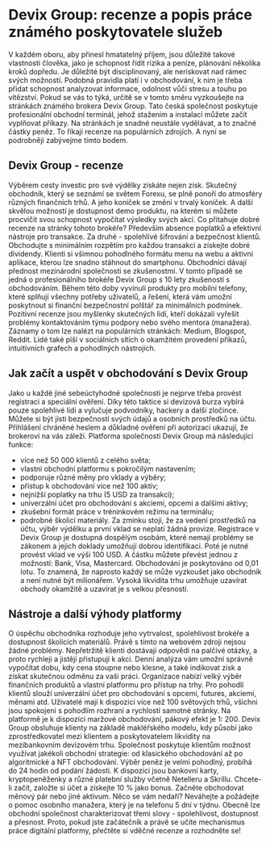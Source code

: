 # Devix Group: recenze a popis práce známého poskytovatele služeb
V každém oboru, aby přinesl hmatatelný příjem, jsou důležité takové vlastnosti člověka, jako je schopnost řídit rizika a peníze, plánování několika kroků dopředu. Je důležité být disciplinovaný, ale neriskovat nad rámec svých možností. Podobná pravidla platí i v obchodování, k nim je třeba přidat schopnost analyzovat informace, odolnost vůči stresu a touhu po vítězství. Pokud se vás to týká, určitě se v tomto směru vyzkoušejte na stránkách známého brokera Devix Group. Tato česká společnost poskytuje profesionální obchodní terminál, jehož stažením a instalací můžete začít vyplňovat příkazy. Na stránkách je snadné neustále vydělávat, a to značné částky peněz. To říkají recenze na populárních zdrojích. A nyní se podrobněji zabývejme tímto bodem.
## Devix Group - recenze
Výběrem cesty investic pro své výdělky získáte nejen zisk. Skutečný obchodník, který se seznámí se světem Forexu, se plně ponoří do atmosféry různých finančních trhů. A jeho koníček se změní v trvalý koníček. A další skvělou možností je dostupnost demo produktu, na kterém si můžete procvičit svou schopnost vypočítat výsledky svých akcí. 
Co přitahuje dobré recenze na stránky tohoto brokéře? Především absence poplatků a efektivní nástroje pro transakce. Za druhé - spolehlivé šifrování a bezpečnost klientů. Obchodujte s minimálním rozpětím pro každou transakci a získejte dobré dividendy. Klienti si všimnou pohodlného formátu menu na webu a aktivní aplikace, kterou lze snadno stáhnout do smartphonu. 
Obchodníci dávají přednost mezinárodní společnosti se zkušenostmi. V tomto případě se jedná o profesionálního brokéře Devix Group s 10 lety zkušeností s obchodováním. Během této doby vyvinuli produkty pro mobilní telefony, které splňují všechny potřeby uživatelů, a řešení, která vám umožní poskytnout si finanční bezpečnostní polštář za minimálních podmínek.
Pozitivní recenze jsou myšlenky skutečných lidí, kteří dokázali vyřešit problémy kontaktováním týmu podpory nebo svého mentora (manažera). Záznamy o tom lze nalézt na populárních stránkách: Medium, Blogspot, Reddit. Lidé také píší v sociálních sítích o okamžitém provedení příkazů, intuitivních grafech a pohodlných nástrojích.
## Jak začít a uspět v obchodování s Devix Group
Jako u každé jiné sebeúctyhodné společnosti je nejprve třeba provést registraci a speciální ověření. Díky této taktice si devizová burza vybírá pouze spolehlivé lidi a vylučuje podvodníky, hackery a další zločince. Můžete si být jisti bezpečností svých údajů a osobních prostředků na účtu. Přihlášení chráněné heslem a důkladné ověření při autorizaci ukazují, že brokerovi na vás záleží. 
Platforma společnosti Devix Group má následující funkce:
- více než 50 000 klientů z celého světa;
- vlastní obchodní platformu s pokročilým nastavením;
- podporuje různé měny pro vklady a výběry;
- přístup k obchodování více než 100 aktiv;
- nejnižší poplatky na trhu (5 USD za transakci);
- univerzální účet pro obchodování s akciemi, opcemi a dalšími aktivy;
- zkušební formát práce v tréninkovém režimu na terminálu;
- podrobné školicí materiály.
Za zmínku stojí, že za vedení prostředků na účtu, výběr výdělku a první vklad se neplatí žádná provize.
Registrace v Devix Group je dostupná dospělým osobám, které nemají problémy se zákonem a jejich doklady umožňují dobrou identifikaci. Poté je nutné provést vklad ve výši 100 USD. A částku můžete převést jednou z možností: Bank, Visa, Mastercard. Obchodování je poskytováno od 0,01 lotu. To znamená, že naprosto každý se může vyzkoušet jako obchodník a není nutné být milionářem. Vysoká likvidita trhu umožňuje uzavírat obchody okamžitě a uzavírat je s velkou přesností. 
## Nástroje a další výhody platformy
O úspěchu obchodníka rozhoduje jeho vytrvalost, spolehlivost brokéře a dostupnost školicích materiálů. Právě s tímto na webovém zdroji nejsou žádné problémy. Nepřetržitě klienti dostávají odpovědi na palčivé otázky, a proto rychleji a jistěji přistupují k akci. 
Denní analýza vám umožní správně vypočítat dobu, kdy cena stoupne nebo klesne, a také indikovat zisk a získat skutečnou odměnu za vaši práci. Organizace nabízí velký výběr finančních produktů a vlastní platformu pro přístup na trhy. Pro pohodlí klientů slouží univerzální účet pro obchodování s opcemi, futures, akciemi, měnami atd. Uživatelé mají k dispozici více než 100 světových trhů, všichni jsou spokojeni s pohodlím rozhraní a rychlostí samotné stránky. Na platformě je k dispozici maržové obchodování, pákový efekt je 1: 200.
Devix Group obsluhuje klienty na základě makléřského modelu, kdy působí jako zprostředkovatel mezi klientem a poskytovatelem likvidity na mezibankovním devizovém trhu. Společnost poskytuje klientům možnost využívat jakékoli obchodní strategie: od klasického obchodování až po algoritmické a NFT obchodování.
Výběr peněz je velmi pohodlný, probíhá do 24 hodin od podání žádosti. K dispozici jsou bankovní karty, kryptopeněženky a různé platební služby včetně Netelleru a Skrillu. Chcete-li začít, založte si účet a získejte 10 % jako bonus. Začněte obchodovat měnový pár nebo jiné aktivum. Něco se vám nedaří? Neváhejte a požádejte o pomoc osobního manažera, který je na telefonu 5 dní v týdnu. Obecně lze obchodní společnost charakterizovat třemi slovy - spolehlivost, dostupnost a přesnost. Proto, pokud jste začátečník a právě se učíte mechanismus práce digitální platformy, přečtěte si vděčné recenze a rozhodněte se!


